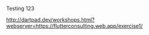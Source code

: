 Testing 123

http://dartpad.dev/workshops.html?webserver=https://flutterconsulting.web.app/exercise1/